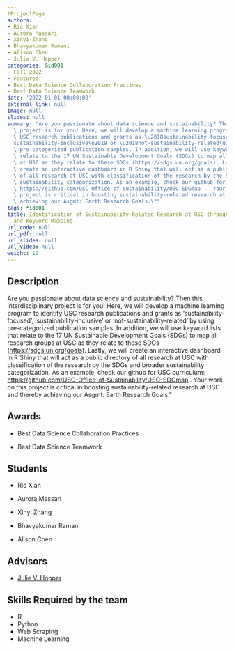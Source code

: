 ```yaml
---
!ProjectPage
authors:
- Ric Xian
- Aurora Massari
- Xinyi Zhang
- Bhavyakumar Ramani
- Alison Chen
- Julie V. Hopper
categories: &id001
- Fall 2022
- Featured
- Best Data Science Collaboration Practices
- Best Data Science Teamwork
date: '2022-01-01 00:00:00'
external_link: null
image: null
slides: null
summary: "Are you passionate about data science and sustainability? Then this interdisciplinary\
  \ project is for you! Here, we will develop a machine learning program to identify\
  \ USC research publications and grants as \u2018sustainability-focused\u2019, \u2018\
  sustainability-inclusive\u2019 or \u2018not-sustainability-related\u2019 by using\
  \ pre-categorized publication samples. In addition, we will use keyword lists that\
  \ relate to the 17 UN Sustainable Development Goals (SDGs) to map all research groups\
  \ at USC as they relate to these SDGs (https://sdgs.un.org/goals). Lastly, we will\
  \ create an interactive dashboard in R Shiny that will act as a public directory\
  \ of all research at USC with classification of the research by the SDGs and broader\
  \ sustainability categorization. As an example, check our github for USC curriculum:\
  \ https://github.com/USC-Office-of-Sustainability/USC-SDGmap .  Your work on this\
  \ project is critical in boosting sustainability-related research at USC and thereby\
  \ achieving our Asgmt: Earth Research Goals.\""
tags: *id001
title: Identification of Sustainability-Related Research at USC through Machine Learning
  and Keyword Mapping
url_code: null
url_pdf: null
url_slides: null
url_video: null
weight: 10
---
```

## Description

Are you passionate about data science and sustainability? Then this interdisciplinary project is for you! Here, we will develop a machine learning program to identify USC research publications and grants as ‘sustainability-focused’, ‘sustainability-inclusive’ or ‘not-sustainability-related’ by using pre-categorized publication samples. In addition, we will use keyword lists that relate to the 17 UN Sustainable Development Goals (SDGs) to map all research groups at USC as they relate to these SDGs (https://sdgs.un.org/goals). Lastly, we will create an interactive dashboard in R Shiny that will act as a public directory of all research at USC with classification of the research by the SDGs and broader sustainability categorization. As an example, check our github for USC curriculum: https://github.com/USC-Office-of-Sustainability/USC-SDGmap .  Your work on this project is critical in boosting sustainability-related research at USC and thereby achieving our Asgmt: Earth Research Goals.&#34;



## Awards
* Best Data Science Collaboration Practices

* Best Data Science Teamwork





## Students

* Ric Xian

* Aurora Massari

* Xinyi Zhang

* Bhavyakumar Ramani

* Alison Chen

## Advisors

* [Julie V. Hopper](../../../author/julie-vhopper)

## Skills Required by the team


* R
* Python
* Web Scraping
* Machine Learning